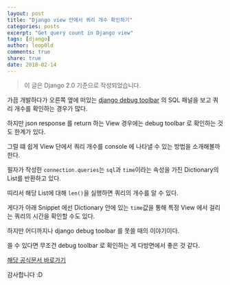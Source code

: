 ```yaml
---
layout: post
title: "Django view 안에서 쿼리 개수 확인하기"
categories: posts
excerpt: "Get query count in Django view"
tags: [django]
author: leop0ld
comments: true
share: true
date: 2018-02-14
---
```


> 이 글은 Django 2.0 기준으로 작성되었습니다.

가끔 개발하다가 오른쪽 옆에 떠있는 <a href="https://github.com/jazzband/django-debug-toolbar" target="_blank">django debug toolbar</a> 의 SQL 패널을 보고 쿼리 개수를 확인하는 경우가 많다.

하지만 json response 를 return 하는 View 경우에는 debug toolbar 로 확인하는 것도 한계가 있다.

그럴 떄 쉽게 View 단에서 쿼리 개수를 console 에 나타낼 수 있는 방법을 소개해볼까 한다.

<script src="https://gist.github.com/Leop0ld/ecd3993980d2204c317390da8b1668ad.js"></script>

필자가 작성한 `connection.queries`는 `sql`과 `time`이라는 속성을 가진 Dictionary의 List를 반환하고 있다.

띠리서 해당 List에 대해 `len()`을 실행하면 쿼리의 개수를 알 수 있다.

게다가 아래 Snippet 에선 Dictionary 안에 있는 `time`값을 통해 특정 View 에서 걸리는 쿼리의 시간을 확인할 수도 있다.

하지만 어디까지나 django debug toolbar 를 못쓸 때의 이야기이다.

쓸 수 있다면 무조건 debug toolbar 로 확인하는 게 다방면에서 좋은 것 같다.

<a href="https://docs.djangoproject.com/ko/2.0/faq/models/" target="_blank">해당 공식문서 바로가기</a>

감사합니다 :D
